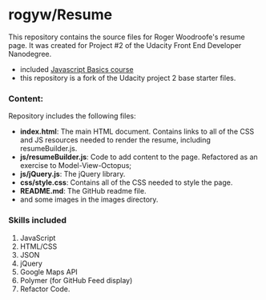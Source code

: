# rogyw/Resume

This repository contains the source files for Roger Woodroofe's resume page.
It was created for Project #2 of the Udacity Front End Developer Nanodegree.

 - included [Javascript Basics course](https://www.udacity.com/courses/ud804)
 - this repository is a fork of the Udacity project 2 base starter files.

### Content:

Repository includes the following files:

* **index.html**: The main HTML document. Contains links to all of the CSS and JS resources needed to render the resume, including resumeBuilder.js.
* **js/resumeBuilder.js**: Code to add content to the page. Refactored as an exercise to Model-View-Octopus;
* **js/jQuery.js**: The jQuery library.
* **css/style.css**: Contains all of the CSS needed to style the page.
* **README.md**: The GitHub readme file.
* and some images in the images directory.

### Skills included

1. JavaScript
2. HTML/CSS
3. JSON
4. jQuery
5. Google Maps API
6. Polymer (for GitHub Feed display)
7. Refactor Code.
